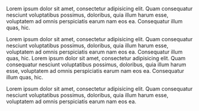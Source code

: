 Lorem ipsum dolor sit amet, consectetur adipisicing elit. Quam consequatur nesciunt voluptatibus possimus, doloribus, quia illum harum esse, voluptatem ad omnis perspiciatis earum nam eos ea. Consequatur illum quas, hic.

Lorem ipsum dolor sit amet, consectetur adipisicing elit. Quam consequatur nesciunt voluptatibus possimus, doloribus, quia illum harum esse, voluptatem ad omnis perspiciatis earum nam eos ea. Consequatur illum quas, hic. Lorem ipsum dolor sit amet, consectetur adipisicing elit. Quam consequatur nesciunt voluptatibus possimus, doloribus, quia illum harum esse, voluptatem ad omnis perspiciatis earum nam eos ea. Consequatur illum quas, hic.

Lorem ipsum dolor sit amet, consectetur adipisicing elit. Quam consequatur nesciunt voluptatibus possimus, doloribus, quia illum harum esse, voluptatem ad omnis perspiciatis earum nam eos ea.